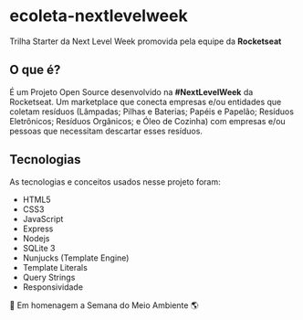 # ecoleta-nextlevelweek
Trilha Starter da Next Level Week promovida pela equipe da **Rocketseat**

## O que é?
É um Projeto Open Source desenvolvido na **#NextLevelWeek** da Rocketseat. Um marketplace que conecta empresas e/ou entidades que coletam resíduos (Lâmpadas; Pilhas e Baterias; Papéis e Papelão; Resíduos Eletrônicos; Resíduos Orgânicos; e Óleo de Cozinha) com empresas e/ou pessoas que necessitam descartar esses resíduos.

## Tecnologias
As tecnologias e conceitos usados nesse projeto foram:
- HTML5
- CSS3
- JavaScript
- Express
- Nodejs
- SQLite 3
- Nunjucks (Template Engine)
- Template Literals
- Query Strings
- Responsividade

📌 Em homenagem a Semana do Meio Ambiente 🌎
